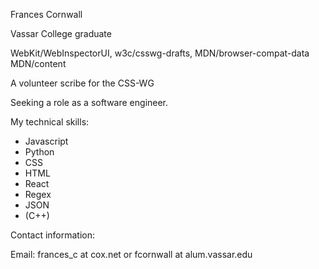 Frances Cornwall

Vassar College graduate

WebKit/WebInspectorUI, w3c/csswg-drafts, MDN/browser-compat-data MDN/content

A volunteer scribe for the CSS-WG

Seeking a role as a software engineer.

My technical skills:

- Javascript
- Python
- CSS
- HTML
- React
- Regex
- JSON
- (C++)

Contact information:

Email: frances_c at cox.net or fcornwall at alum.vassar.edu
